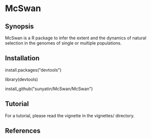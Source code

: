# McSwan

## Synopsis

McSwan is a R package to infer the extent and the dynamics of natural selection in the genomes of single or multiple populations.  

## Installation

install.packages("devtools")

library(devtools)

install_github("sunyatin/McSwan/McSwan")

## Tutorial

For a tutorial, please read the vignette in the vignettes/ directory.

## References